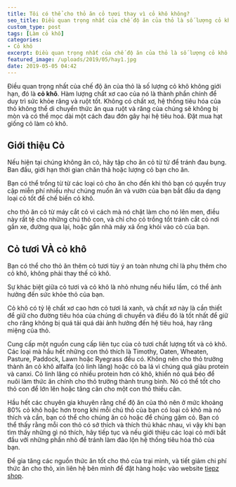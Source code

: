 ```yaml
---
title: Tôi có thể cho thỏ ăn cỏ tươi thay vì cỏ khô không?
seo_title: Điều quan trọng nhất của chế độ ăn của thỏ là số lượng cỏ khô không giới hạn.
custom_type: post
tags: [Làm cỏ khô]
categories:
- Cỏ khô
excerpt: Điều quan trọng nhất của chế độ ăn của thỏ là số lượng cỏ khô không giới hạn.
featured_image: /uploads/2019/05/hay1.jpg
date: 2019-05-05 04:42
---
```


Điều quan trọng nhất của chế độ ăn của thỏ là số lượng cỏ khô không giới hạn, đó là **cỏ khô**. Hàm lượng chất xơ cao của nó là thành phần chính để duy trì sức khỏe răng và ruột tốt. Không có chất xơ, hệ thống tiêu hóa của thỏ không thể di chuyển thức ăn qua ruột và răng của chúng sẽ không bị mòn và có thể mọc dài một cách đau đớn gây hại hệ tiêu hoá. Đặt mua hạt giống cỏ làm cỏ khô.

## Giới thiệu Cỏ

Nếu hiện tại chúng không ăn cỏ, hãy tập cho ăn cỏ từ từ để tránh đau bụng. Ban đầu, giới hạn thời gian chăn thả hoặc lượng cỏ bạn cho ăn.

Bạn có thể trồng từ từ các loại cỏ cho ăn cho đến khi thỏ bạn có quyền truy cập miễn phí nhiều như chúng muốn ăn và vườn của bạn bắt đầu da dạng loại cỏ tốt để chế biến cỏ khô.

cho thỏ ăn cỏ từ máy cắt cỏ vì cách mà nó chặt làm cho nó lên men, điều này rất tệ cho những chú thỏ con, và chỉ cho cỏ trồng tốt tránh cắt cỏ nơi gần xe, đường qua lại, hoặc gần nhà máy xả ống khói vào cỏ của bạn.

## Cỏ tươi VÀ cỏ khô
Bạn có thể cho thỏ ăn thêm cỏ tươi tùy ý an toàn nhưng chỉ là phụ thêm cho cỏ khô, không phải thay thế cỏ khô.

Sự khác biệt giữa cỏ tươi và cỏ khô là nhỏ nhưng nếu hiểu lầm, có thể ảnh hưởng đến sức khỏe thỏ của bạn.

Cỏ khô có tỷ lệ chất xơ cao hơn cỏ tươi lá xanh, và chất xơ này là cần thiết để giữ cho đường tiêu hóa của chúng di chuyển và điều đó là tốt nhất để giữ cho răng không bị quá tải quá dài ảnh hưởng đến hệ tiêu hoá, hay răng miệng của thỏ.

Cung cấp một nguồn cung cấp liên tục của cỏ tươi chất lượng tốt và cỏ khô. Các loại mà hầu hết những con thỏ thích là Timothy, Oaten, Wheaten, Pasture, Paddock, Lawn hoặc Ryegrass đều có. Không nên cho thỏ trưởng thành ăn cỏ khô alfalfa (cỏ linh lăng) hoặc cỏ ba lá vì chúng quá giàu protein và canxi. Cỏ linh lăng có nhiều protein hơn cỏ khô, khiến nó quá béo để nuôi làm thức ăn chính cho thỏ trưởng thành trung bình. Nó có thể tốt cho thỏ con để lớn lên hoặc tăng cân cho một con thỏ thiếu cân.

Hầu hết các chuyên gia khuyên rằng chế độ ăn của thỏ nên ở mức khoảng 80% cỏ khô hoặc hơn trong khi mỗi chú thỏ của bạn có loại cỏ khô mà nó thích và cần, bạn có thể cho chúng ăn cỏ hoặc để chúng gặm cỏ. Bạn có thể thấy rằng mỗi con thỏ có sở thích và thích thú khác nhau, vì vậy khi bạn tìm thấy những gì nó thích, hãy tiếp tục và nếu giới thiệu các loại cỏ mới bắt đầu với những phần nhỏ để tránh làm đảo lộn hệ thống tiêu hóa thỏ của bạn.

Để gia tăng các nguồn thức ăn tốt cho thỏ của trại mình, và tiết giảm chi phí thức ăn cho thỏ, xin liên hệ bên mình để đặt hàng hoặc vào website [tiepz shop](https://tiepz.com).
